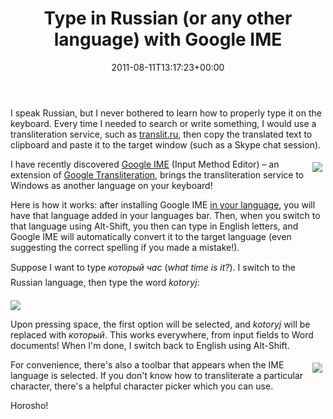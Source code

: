 ﻿---
title: Type in Russian (or any other language) with Google IME
date: 2011-08-11T13:17:23+00:00
---
I speak Russian, but I never bothered to learn how to properly type it on the keyboard. Every time I needed to search or write something, I would use a transliteration service, such as <a href="http://www.translit.ru" target="_blank">translit.ru</a>, then copy the translated text to clipboard and paste it to the target window (such as a Skype chat session).

<img style="float: right; padding: 5px" src="http://i0.wp.com/hmemcpy.com/wp-content/uploads/2011/08/image.png?resize=206%2C139" />I have recently discovered <a href="http://www.google.com/ime/transliteration/" target="_blank">Google IME</a> (Input Method Editor) &ndash; an extension of <a href="http://www.google.com/transliterate/" target="_blank">Google Transliteration</a>, brings the transliteration service to Windows as another language on your keyboard!

Here is how it works: after installing Google IME <a href="http://www.google.com/ime/transliteration/" target="_blank">in your language</a>, you will have that language added in your languages bar. Then, when you switch to that language using Alt-Shift, you then can type in English letters, and Google IME will automatically convert it to the target language (even suggesting the correct spelling if you made a mistake!).

Suppose I want to type *который час* (*what time is it?*). I switch to the Russian language, then type the word *kotoryj*:

![](http://i2.wp.com/hmemcpy.com/wp-content/uploads/2011/08/image3.png)

Upon pressing space, the first option will be selected, and _kotoryj_ will be replaced with _который_. This works everywhere, from input fields to Word documents! When I'm done, I switch back to English using Alt-Shift.

<img style="float: right; padding: 5px;" src="http://i0.wp.com/hmemcpy.com/wp-content/uploads/2011/08/image4.png?resize=232%2C82" />For convenience, there's also a toolbar that appears when the IME language is selected. If you don't know how to transliterate a particular character, there's a helpful character picker which you can use.

Horosho!
